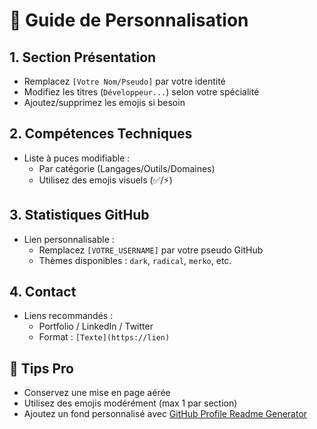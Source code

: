 # 🎨 Guide de Personnalisation

## 1. **Section Présentation**
- Remplacez `[Votre Nom/Pseudo]` par votre identité
- Modifiez les titres (`Développeur...`) selon votre spécialité
- Ajoutez/supprimez les emojis si besoin

## 2. **Compétences Techniques**
- Liste à puces modifiable :
  - Par catégorie (Langages/Outils/Domaines)
  - Utilisez des emojis visuels (✅/⚡)

## 3. **Statistiques GitHub**
- Lien personnalisable :
  - Remplacez `[VOTRE_USERNAME]` par votre pseudo GitHub
  - Thèmes disponibles : `dark`, `radical`, `merko`, etc.

## 4. **Contact**
- Liens recommandés :
  - Portfolio / LinkedIn / Twitter
  - Format : `[Texte](https://lien)`

## 🌟 Tips Pro
- Conservez une mise en page aérée
- Utilisez des emojis modérément (max 1 par section)
- Ajoutez un fond personnalisé avec [GitHub Profile Readme Generator](https://rahuldkjain.github.io/gh-profile-readme-generator/)